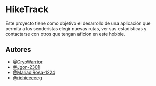 # HikeTrack
Este proyecto tiene como objetivo el desarrollo de una aplicación que permita a los senderistas elegir nuevas rutas, ver sus estadisticas y contactarse con otros que tengan aficion en este hobbie.

## Autores

- [@CryoWarrior](https://github.com/CryoWarrior)
- [@Jgon-2301](https://github.com/Jgon-2301)
- [@MariadlRosa-1224](https://github.com/MariadlRosa-1224)
- [@richieeeeeg](https://github.com/richieeeeeg)
